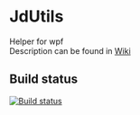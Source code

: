 # JdUtils
Helper for wpf\
Description can be found in [Wiki](https://github.com/duchacekjan/JdUtils/wiki)
## Build status
[![Build status](https://ci.appveyor.com/api/projects/status/y0f087libe46irqw?svg=true)](https://ci.appveyor.com/project/duchacekjan/jdutils)
